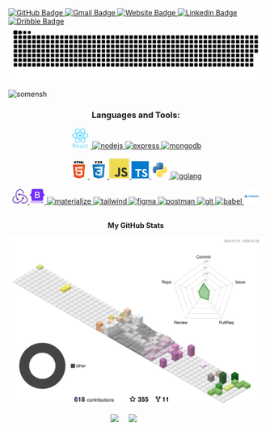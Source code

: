 <a href="https://github.com/somensh" title="Hacking the code, not the planet... unless it's in Python! 😎" target="_blank">
  <img src="https://img.shields.io/badge/-@somensh-%23181717?style=flat&logo=github" alt="GitHub Badge">
</a>
<a href="mailto:somen.office546@gmail.com" target="_blank">
  <img src="https://img.shields.io/badge/-somen.office546@gmail.com-c14438?style=flat&logo=Gmail&logoColor=white&link=mailto:somen.office546@gmail.com" alt="Gmail Badge">
</a>

<a href="https://somen.lovable.app" target="new">
  <img src="https://img.shields.io/website?color=0ab9e6&style=flat&logo=Internet&up_message=Portfolio&url=https://somen.lovable.app" alt="Website Badge">
</a>

<a href="https://www.linkedin.com/in/somen-sharma/" target="_blank">
  <img src="https://img.shields.io/badge/-@somenSharma-blue?style=flat&logo=Linkedin&logoColor=white&link=https://www.linkedin.com/in/somen-sharma/" alt="Linkedin Badge">
</a>

<a href="https://dribbble.com" target="_blank">
  <img src="https://img.shields.io/badge/-Dribbble-E64785?style=flat&logo=dribbble&logoColor=white&link=https://dribbble.com" alt="Dribble Badge">
</a>

<picture>
 <source media="(prefers-color-scheme: dark)" srcset="./snake-dark.svg">
 <img alt="snake!" src="./snake.svg">
</picture>

<p align="left"> <img src="https://komarev.com/ghpvc/?username=somensh&label=Profile%20views&color=0e75b6&style=flat" alt="somensh" /> </p>

<h3 align="center">Languages and Tools:</h3>
<p align="center">
  <a href="https://reactjs.org/" target="_blank" rel="noreferrer">
    <img
      src="https://raw.githubusercontent.com/devicons/devicon/master/icons/react/react-original-wordmark.svg"
      alt="react"
      width="40"
      height="40"
    />
  </a> 
  <a href="https://nodejs.org/en" target="_blank" rel="noreferrer">
    <img
      src="https://www.vectorlogo.zone/logos/nodejs/nodejs-ar21.svg"
      alt="nodejs"
      width="55"
      height="40"
    />
  </a> 
  <a href="https://expressjs.com/" target="_blank" rel="noreferrer">
    <img
      src="https://www.vectorlogo.zone/logos/expressjs/expressjs-ar21.svg"
      alt="express"
      width="55"
      height="40"
    />
  </a> 
  <a href="https://www.mongodb.com/" target="_blank" rel="noreferrer">
    <img
      src="https://www.vectorlogo.zone/logos/mongodb/mongodb-ar21.svg"
      alt="mongodb"
      width="55"
      height="40"
    />
  </a>
  <br />
  <br />
  <a href="https://www.w3.org/html/" target="_blank" rel="noreferrer">
    <img
      src="https://raw.githubusercontent.com/devicons/devicon/master/icons/html5/html5-original-wordmark.svg"
      alt="html5"
      width="35"
      height="35"
    />
  </a>
  <a href="https://www.w3schools.com/css/" target="_blank" rel="noreferrer">
    <img
      src="https://raw.githubusercontent.com/devicons/devicon/master/icons/css3/css3-original-wordmark.svg"
      alt="css3"
      width="35"
      height="35"
    />
  </a>
  <a href="https://developer.mozilla.org/en-US/docs/Web/JavaScript" target="_blank" rel="noreferrer">
    <img
      src="https://raw.githubusercontent.com/devicons/devicon/master/icons/javascript/javascript-original.svg"
      alt="javascript"
      width="40"
      height="40"
    />
  </a>
  <a href="https://www.typescriptlang.org/" target="_blank" rel="noreferrer">
    <img
      src="https://raw.githubusercontent.com/devicons/devicon/master/icons/typescript/typescript-original.svg"
      alt="typescript"
      width="35"
      height="35"
    />
  </a>
  <a href="https://www.python.org" target="_blank" rel="noreferrer">
    <img
      src="https://raw.githubusercontent.com/devicons/devicon/master/icons/python/python-original.svg"
      alt="python"
      width="35"
      height="35"
    />
  </a>
  <a href="https://go.dev/" target="_blank" rel="noreferrer">
    <img
      src="https://www.vectorlogo.zone/logos/golang/golang-official.svg"
      alt="golang"
      width="35"
      height="35"
    />
  </a>
  <br />
  <br />
  <a href="https://redux.js.org" target="_blank" rel="noreferrer">
    <img
      src="https://raw.githubusercontent.com/devicons/devicon/master/icons/redux/redux-original.svg"
      alt="redux"
      width="30"
      height="30"
    />
  </a>
  <a href="https://getbootstrap.com" target="_blank" rel="noreferrer">
    <img
      src="https://raw.githubusercontent.com/devicons/devicon/master/icons/bootstrap/bootstrap-plain-wordmark.svg"
      alt="bootstrap"
      width="30"
      height="30"
    />
  </a>
  <a href="https://mui.com/" target="_blank" rel="noreferrer">
    <img
      src="https://mui.com/static/logo.png"
      alt="materialize"
      width="30"
      height="30"
    />
  </a>
  <a href="https://tailwindcss.com/" target="_blank" rel="noreferrer">
    <img
      src="https://www.vectorlogo.zone/logos/tailwindcss/tailwindcss-icon.svg"
      alt="tailwind"
      width="30"
      height="30"
    />
  </a>
  <a href="https://www.figma.com/" target="_blank" rel="noreferrer">
    <img
      src="https://www.vectorlogo.zone/logos/figma/figma-icon.svg"
      alt="figma"
      width="30"
      height="30"
    />
  </a>
  <a href="https://postman.com" target="_blank" rel="noreferrer">
    <img
      src="https://www.vectorlogo.zone/logos/getpostman/getpostman-icon.svg"
      alt="postman"
      width="30"
      height="30"
    />
  </a>
  <a href="https://git-scm.com/" target="_blank" rel="noreferrer">
    <img
      src="https://www.vectorlogo.zone/logos/git-scm/git-scm-icon.svg"
      alt="git"
      width="30"
      height="30"
    />
  </a>
  <a href="https://babeljs.io/" target="_blank" rel="noreferrer">
    <img
      src="https://www.vectorlogo.zone/logos/babeljs/babeljs-icon.svg"
      alt="babel"
      width="30"
      height="30"
    />
  </a>
  <a href="https://webpack.js.org" target="_blank" rel="noreferrer">
    <img
      src="https://raw.githubusercontent.com/devicons/devicon/d00d0969292a6569d45b06d3f350f463a0107b0d/icons/webpack/webpack-original-wordmark.svg"
      alt="webpack"
      width="30"
      height="30"
    />
  </a>
</p>

<div align="center">
<br><b>My GitHub Stats</b><br>
<p align="center" style="text-align: center;">
  <picture>
    <source media="(prefers-color-scheme: dark)" srcset="./profile-3d-contrib/profile-night-view.svg">
    <img alt="Profile!" src="./profile-3d-contrib/profile-season.svg">
  </picture>
</p>
<div style="display:flex;align-items:center;justify-content:center;gap:20px">
  <a href="http://www.github.com/somensh">
  <img src="https://github-readme-streak-stats.herokuapp.com/?user=somensh&stroke=ffffff&background=1c1917&ring=0891b2&fire=0891b2&currStreakNum=ffffff&currStreakLabel=0891b2&sideNums=ffffff&sideLabels=ffffff&dates=ffffff&hide_border=true" />
</a>
  <picture>
    <source
      srcset="https://github-readme-stats.vercel.app/api/top-langs/?username=somensh&layout=compact&theme=dark&langs_count=8"
      media="(prefers-color-scheme: dark)"
    />
    <source
      srcset="https://github-readme-stats.vercel.app/api/top-langs/?username=somensh&layout=compact&theme=light&langs_count=8"
      media="(prefers-color-scheme: light), (prefers-color-scheme: no-preference)"
    />
    <img src="https://github-readme-stats.vercel.app/api?username=somensh&show_icons=true" />
  </picture>&nbsp;&nbsp;
  <a href="http://www.github.com/somensh">
  <img src="https://github-readme-stats.vercel.app